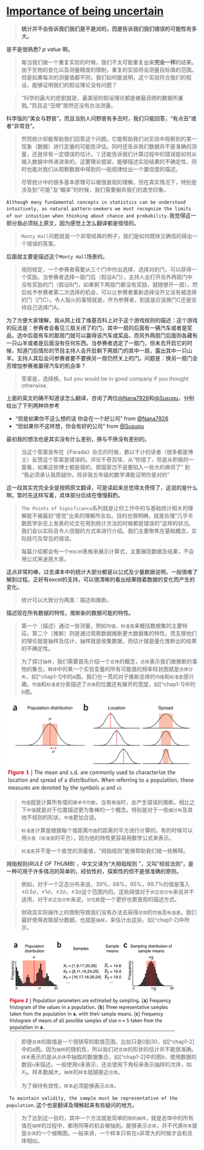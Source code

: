 # [Importance of being uncertain](https://www.nature.com/articles/nmeth.2613)

>**统计并不会告诉我们我们是不是对的，而是告诉我们我们错误的可能性有多大。**

是不是很熟悉? _p value_ 啊。

>每当我们做一个重复实验的时候，我们不太可能重复出来**完全一样**的结果。由于生物的变化以及测量精度的限制，重复的实验将会测量目标值的范围。但是如果每次的测量值都不同，我们如何能说明，这个实验符合我们的假设，能够证明我们的假设理论没有问题？

>“科学的最大的悲剧就是，最美丽的假设理论都是被最丑陋的数据所屠戮。”而且这“丑陋”居然还没有办法测量。

科学版的“美女与野兽”。而且当别人问野兽有多丑时，我们只能回答，“有点丑”或者“非常丑”。

>然而统计却能帮助我们回答这个问题。它能帮助我们对实验中观察到的某一现象（数据）进行定量的可能性评估。同时还告诉我们数据并不是准确的测量，还是伴有一定错误的估计。丫还能告诉我们计算过程中的错误是如何从输入数据中传递进来的。这要理论框架，能够描述实验结果的不确定性，同时也能对我们从观察数据中得到的一般规律给出一个置信度的描述。


>尽管统计中的很多基本原理可以被很直观的理解，但在真实情况下，特别是涉及到“可能”及“概率”的时候，我们需要摒弃我们的直觉印象。

`Although many fundamental concepts in statistics can be understood intuitively, as natural pattern-seekers we must recognize the limits of our intuition when thinking about chance and probability.`我觉得这一部分我必须贴上原文，因为感觉上怎么翻译都是怪怪的。

>`Monty Hall`问题就是一个非常经典的例子，我们是如何既快又确信的得出一个错误的答案。

后面就主要是描述这个`Monty Hall`场景的。

>规则规定，一个参赛者需要从三个门中作出选择，选择对的门，可以获得一个奖励。当参赛者选择一扇门后（假设A门），主持人会打开另外两扇门中没有奖励的门（假设B门，如果剩下两扇门都没有奖励，就随便开一扇），然后给予参赛者第二次选择的机会，可以让参赛者重新选择没开又没有被选择的门（门C）。令人恼火的事情就是，作为参赛者，到底是应该换门C还是坚持自己选择门A。

为了方便大家理解，我从网上找了维基百科上对于这个游戏规则的描述：这个游戏的玩法是：参赛者会看见三扇关闭了的门，其中一扇的后面有一辆汽车或者是奖品，选中后面有车的那扇门就可以赢得该汽车或奖品，而另外两扇门后面则各藏有一只山羊或者是后面没有任何东西。当参赛者选定了一扇门，但未去开启它的时候，知道门后情形的节目主持人会开启剩下两扇门的其中一扇，露出其中一只山羊。主持人其后会问参赛者要不要换另一扇仍然关上的门。问题是：换另一扇门会否增加参赛者赢得汽车的机会率？


>答案是，选择换。but you would be in good company if you thought otherwise.

上面的英文的确不知道该怎么翻译，咨询了两位[@Nana7926](https://github.com/Nana7926)和[@Susuqu](https://github.com/Susuqu)，分别给出了下列两种供参考

- “但是如果你不这么想的话 你会在一个好公司” from [@Nana7926](https://github.com/Nana7926)
- “但如果你不这样想，你会有好的公司” from [@Susuqu](https://github.com/Susuqu)

最初我的想法也是其实没有什么差别，换与不换没有差别的。

>当这个答案发布在《Parada》杂志的时候，数以千计的读者（很多都是博士）反馈这个答案是错误的。评论千奇百怪，从“你错了，但是从积极的一面看，如果这些博士都是错的，那国家岂不是要陷入一些大的麻烦了” 到 “我必须承认我质疑你，除非我五年级的数学课能证明你是对的”

这一段其实完完全全是按照原文翻译，可是读起来总觉得太奇怪了，这说的是什么啊。暂时先这样写着，具体部分后续在慢慢斟酌。

>`The Points of Significance`系列就是让你工作中的与基础统计相关的理解能不被最初“感觉”出来的理解所左右。目的也很明确，就是处理“几乎半数医学杂志上发表的论文在用到统计方法的时候都是错误的”这样的状况。我们会以实际且令人信服的方式来进行介绍。我们主要聚焦在基础概念，实际技巧及常见的错误。

>每篇介绍都会有一个excel表格来展示计算式，主要展现数据及结果，不会用公式来迷惑大家。

这点非常的棒，过去课本中的统计大部分都是以公式及少量数据说明，一般很难了解到过程。正好有excel的支持，可以很清晰的看出结果随着数据的变化而产生的变化。

>统计可以大致分为两类：描述和推断。

描述现在所有数据的特性，推断新的数据可能的特性。

>第一个（描述）通过一些测量，例如`均值`、`标准差`来概括数据集的主要特征。第二个（推断）则是通过观察数据推断更大数据集的特性。而支撑他们的理论就是抽样及估计，抽样就是收集数据，而估计就是量化推断出的结果的不确定性。

>为了探讨`抽样`，我们需要首先介绍一个`总体`的概念，`总体`表示我们做推断的事物的集合。`群体`中的某一个实验变量的所有可能值的频率柱状图就是`总体分布`，如[^chap1-1]中的a图。我们也一贯的对于推断总体的`均值`和`标准差`感兴趣。`均值`和`标准差`分表描述了`总体`的位置还有展开的宽度，如[^chap1-1]中的b图。

![chap1-1](images/chap1-1.png)

>`均值`就是计算所有值的`算术平均数`，当有`极值`时，会产生错误的推断。相比之下`中值`就是对于位置描述更为鲁棒的一个概念。特别是对于一些`偏分布`及其他不规则的形状，`中值`更加合适。


>`标准差`计算是根据每个值距离`均值`的距离的平方进行计算的。有的时候可以用`方差`（`标准差`的平方），因为他的特性更容易用数学公式来表示。

>`标准差`并不是一个直觉的测量值，“拇指规则”能够帮助我们做一些解释。

拇指规则(_RULE OF_ _THUMB_) ，中文又译为“大拇指规则 ”，又叫”经验法则“，是一种可用于许多情况的简单的，经验性的，探索性的但不是很准确的原则。

>例如，对于一个正态分布来说，39%，68%，95%，99.7%的值是落入$\pm 0.5\sigma$，$\pm 1\sigma$，$\pm 2\sigma$，$\pm 3\sigma$这个范围内的。这些阈值对于`非正态分布`来说并不适用，对于`非正态分布`来说，`分位数`是一个更好也更直观的描述方式。

>财政及实际操作上的限制导致我们没有办法去获得`总体`的`均值`及`标准差`。我们最好使用收取部分数据，也就是`抽样`，来估计出这些，如[^chap1-2]中所示。

![chap1-2](images/chap1-2.png)

>即便`总体`的取值是一个很狭窄的取值范围，比如只是0到30，如[^chap1-2]中的a图。因为`抽样`的随机性，所以我们对`总体`的形状的估计并不能很准确。`样本`表示的是从`总体`中抽取的数据集合，如[^chap1-2]中的图b，使用数据的数目`n`来描述。一般使用`X`来表示，还会使用下角标来表示抽样的次序，如$X_1$。样本数越大，`抽样`的`样本`就越接近`总体`。

>为了保持有效性，`样本`必须能够表示`总体`。

` To maintain validity, the sample must be representative of the population.`这个也是翻译及理解起来有些疑问的地方。

>为了达到这一目的，其中一个方法就是简单的`随机抽样`，就是总体中的所有值在`抽样`的过程中，都用同等的机会被抽到。能够表示`总体`，并不代表`样本`就是`总体`的一个缩略图。一般来讲，一个样本只有在`n`非常大的时候才会和总体相似。

